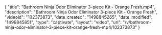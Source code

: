 {
    "title": "Bathroom Ninja Odor Eliminator 3-piece Kit - Orange Fresh.mp4",
    "description": "Bathroom Ninja Odor Eliminator 3-piece Kit - Orange Fresh",
    "videoid": "102373873",
    "date_created": "1498845265",
    "date_modified": "1498845851",
    "type": "captivate",
    "layout": "video",
    "url": "\/v\/bathroom-ninja-odor-eliminator-3-piece-kit-orange-fresh-mp4\/102373873"
}